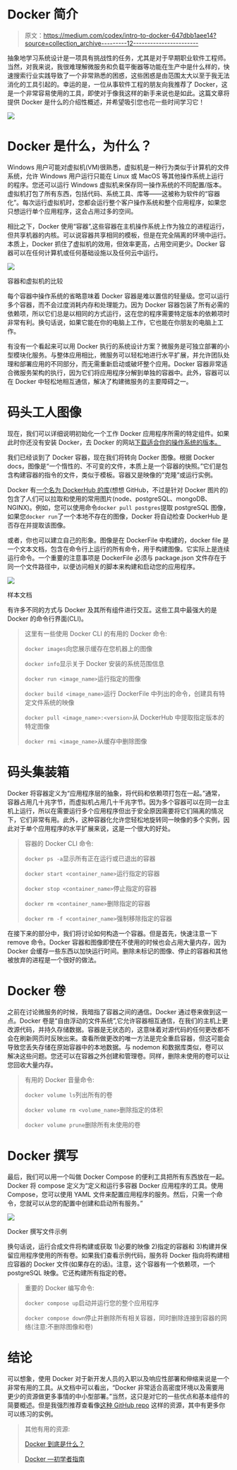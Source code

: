 # Docker 简介

> 原文：<https://medium.com/codex/intro-to-docker-647dbb1aee14?source=collection_archive---------12----------------------->

抽象地学习系统设计是一项具有挑战性的任务，尤其是对于早期职业软件工程师。当然，对我来说，我很难理解微服务和负载平衡器等功能在生产中是什么样的，快速搜索行业实践导致了一个非常熟悉的困惑，这些困惑是由范围太大以至于我无法消化的工具引起的。幸运的是，一位从事软件工程的朋友向我推荐了 Docker，这是一个非常容易使用的工具，即使对于像我这样的新手来说也是如此。这篇文章将提供 Docker 是什么的介绍性概述，并希望吸引您也花一些时间学习它！

![](img/2b8b6b394c29deac5ac5db9397d0d0fa.png)

# **Docker 是什么，为什么？**

Windows 用户可能对虚拟机(VM)很熟悉，虚拟机是一种行为类似于计算机的文件系统，允许 Windows 用户运行只能在 Linux 或 MacOS 等其他操作系统上运行的程序。您还可以运行 Windows 虚拟机来保存同一操作系统的不同配置/版本。虚拟机打包了所有东西，包括代码、系统工具、库等——这被称为软件的“容器化”。每次运行虚拟机时，您都会运行整个客户操作系统和整个应用程序，如果您只想运行单个应用程序，这会占用过多的空间。

相比之下，Docker 使用“容器”,这些容器在主机操作系统上作为独立的进程运行，但共享机器的内核。可以说容器共享相同的模板，但是在完全隔离的环境中运行。本质上，Docker 抓住了虚拟机的效用，但效率更高，占用空间更少。Docker 容器可以在任何计算机或任何基础设施以及任何云中运行。

![](img/c1cf3b661c8f39f31eb9ec8f20e45733.png)

容器和虚拟机的比较

每个容器中操作系统的省略意味着 Docker 容器是难以置信的轻量级。您可以运行多个容器，而不会过度消耗内存和处理能力。因为 Docker 容器包装了所有必需的依赖项，所以它们总是以相同的方式运行，这在您的程序需要特定版本的依赖项时非常有利。换句话说，如果它能在你的电脑上工作，它也能在你朋友的电脑上工作。

有没有一个看起来可以用 Docker 执行的系统设计方案？微服务是可独立部署的小型模块化服务。与整体应用相比，微服务可以轻松地进行水平扩展，并允许团队处理和部署应用的不同部分，而无需重新启动或破坏整个应用。Docker 容器非常适合微服务架构的执行，因为它们将应用程序分解到单独的容器中。此外，容器可以在 Docker 中轻松地相互通信，解决了构建微服务的主要障碍之一。

# **码头工人图像**

现在，我们可以详细说明初始化一个工作 Docker 应用程序所需的特定组件。如果此时你还没有安装 Docker，去 Docker 的网站[下载适合你的操作系统的版本。](https://www.docker.com/products)

我们已经谈到了 Docker 容器，现在我们将转向 Docker 图像。根据 Docker docs，图像是“一个惰性的、不可变的文件，本质上是一个容器的快照。”它们是包含构建容器的指令的文件，类似于模板。容器又是映像的“克隆”或运行实例。

Docker 有[一个名为 DockerHub 的库](https://hub.docker.com/)(想想 GitHub，不过是针对 Docker 图片的)包含了人们可以拉取和使用的常用图片(node、postgreSQL、mongoDB、NGINX)。例如，您可以使用命令`docker pull postgres`提取 postgreSQL 图像，如果您`docker run`了一个本地不存在的图像，Docker 将自动检查 DockerHub 是否存在并提取该图像。

或者，你也可以建立自己的形象。图像是在 DockerFile 中构建的，docker file 是一个文本文档，包含在命令行上运行的所有命令，用于构建图像。它实际上是连续运行命令。一个重要的注意事项是 DockerFile 必须与 package.json 文件存在于同一个文件路径中，以便访问相关的脚本来构建和启动您的应用程序。

![](img/ecb09ee6b8695b52810ffc499a13c098.png)

样本文档

有许多不同的方式与 Docker 及其所有组件进行交互。这些工具中最强大的是 Docker 的命令行界面(CLI)。

> 这里有一些使用 Docker CLI 的有用的 Docker 命令:
> 
> `docker images`向您展示缓存在您机器上的图像
> 
> `docker info`显示关于 Docker 安装的系统范围信息
> 
> `docker run <image_name>`运行指定的图像
> 
> `docker build <image_name>`运行 DockerFile 中列出的命令，创建具有特定文件系统的映像
> 
> `docker pull <image_name>:<version>`从 DockerHub 中提取指定版本的特定图像
> 
> `docker rmi <image_name>`从缓存中删除图像

# **码头集装箱**

Docker 将容器定义为“应用程序层的抽象，将代码和依赖项打包在一起。”通常，容器占用几十兆字节，而虚拟机占用几十千兆字节。因为多个容器可以在同一台主机上运行，所以在需要运行多个应用程序但出于安全原因需要将它们隔离的情况下，它们非常有用。此外，这种容器化允许您轻松地旋转同一映像的多个实例，因此对于单个应用程序的水平扩展来说，这是一个很大的好处。

> 容器的 Docker CLI 命令:
> 
> `docker ps -a`显示所有正在运行或已退出的容器
> 
> `docker start <container_name>`运行指定的容器
> 
> `docker stop <container_name>`停止指定的容器
> 
> `docker rm <container_name>`删除指定的容器
> 
> `docker rm -f <container_name>`强制移除指定的容器

在接下来的部分中，我们将讨论如何构造一个容器。但是首先，快速注意一下 remove 命令。Docker 容器和图像即使在不使用的时候也会占用大量内存，因为 Docker 会缓存一些东西以加快运行时间。删除未标记的图像、停止的容器和其他被放弃的进程是一个很好的做法。

# **Docker 卷**

之前在讨论微服务的时候，我暗指了容器之间的通信。Docker 通过卷来做到这一点。Docker 卷是“自由浮动的文件系统”,它允许容器相互通信，在我们的主机上更改源代码，并持久存储数据。容器是无状态的，这意味着对源代码的任何更改都不会在刷新网页时反映出来。查看所做更改的唯一方法是完全重启容器，但这可能会导致您丢失存储在原始容器中的本地数据。与 nodemon 和数据库类似，卷可以解决这些问题。您还可以在容器之外创建和管理卷。同样，删除未使用的卷可以让您回收大量内存。

> 有用的 Docker 音量命令:
> 
> `docker volume ls`列出所有的卷
> 
> `docker volume rm <volume_name>`删除指定的体积
> 
> `docker volume prune`删除所有未使用的卷

# **Docker 撰写**

最后，我们可以用一个叫做 Docker Compose 的便利工具把所有东西放在一起。Docker 将 compose 定义为“定义和运行多容器 Docker 应用程序的工具。使用 Compose，您可以使用 YAML 文件来配置应用程序的服务。然后，只需一个命令，您就可以从您的配置中创建和启动所有服务。”

![](img/84a1f7537f02afdf2993eed857cc1d69.png)

Docker 撰写文件示例

换句话说，运行合成文件将构建或获取 1)必要的映像 2)指定的容器和 3)构建并保留应用程序使用的所有卷。如果我们查看示例代码，服务将 Docker 指向将构建相应容器的 Docker 文件(如果存在的话)。注意，这个容器有一个依赖项，一个 postgreSQL 映像。它还构建所有指定的卷。

> 重要的 Docker 编写命令:
> 
> `docker compose up`启动并运行您的整个应用程序
> 
> `docker compose down`停止并删除所有相关容器，同时删除连接到容器的网络(注意:不删除图像和卷)

# **结论**

可以想象，使用 Docker 对于新开发人员的入职以及响应性部署和伸缩来说是一个非常有用的工具。从文档中可以看出，“Docker 非常适合高密度环境以及需要用更少的资源做更多事情的中小型部署。”当然，这只是对它的一些优点和基本组件的简要概述。但是我强烈推荐查看像[这种 GitHub repo](https://github.com/dylanlrrb/Please-Contain-Yourself) 这样的资源，其中有更多你可以练习的实例。

> 其他有用的资源:
> 
> [Docker 到底是什么？](/swlh/what-exactly-is-docker-1dd62e1fde38)
> 
> [Docker —初学者指南](/codingthesmartway-com-blog/docker-beginners-guide-part-1-images-containers-6f3507fffc98)